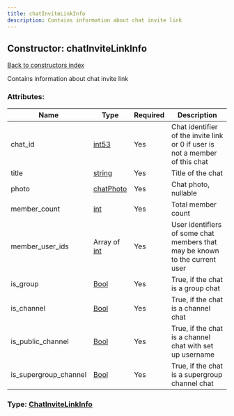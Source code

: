 ```yaml
---
title: chatInviteLinkInfo
description: Contains information about chat invite link
---
```

## Constructor: chatInviteLinkInfo  
[Back to constructors index](index.md)



Contains information about chat invite link

### Attributes:

| Name     |    Type       | Required | Description |
|----------|---------------|----------|-------------|
|chat\_id|[int53](../types/int53.md) | Yes|Chat identifier of the invite link or 0 if user is not a member of this chat|
|title|[string](../types/string.md) | Yes|Title of the chat|
|photo|[chatPhoto](../types/chatPhoto.md) | Yes|Chat photo, nullable|
|member\_count|[int](../types/int.md) | Yes|Total member count|
|member\_user\_ids|Array of [int](../constructors/int.md) | Yes|User identifiers of some chat members that may be known to the current user|
|is\_group|[Bool](../types/Bool.md) | Yes|True, if the chat is a group chat|
|is\_channel|[Bool](../types/Bool.md) | Yes|True, if the chat is a channel chat|
|is\_public\_channel|[Bool](../types/Bool.md) | Yes|True, if the chat is a channel chat with set up username|
|is\_supergroup\_channel|[Bool](../types/Bool.md) | Yes|True, if the chat is a supergroup channel chat|



### Type: [ChatInviteLinkInfo](../types/ChatInviteLinkInfo.md)


